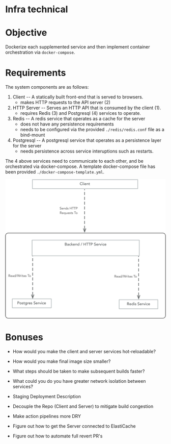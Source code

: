# Infra technical

# Objective

Dockerize each supplemented service and then implement container orchestration via `docker-compose`.

# Requirements

The system components are as follows:

1. Client -- A statically built front-end that is served to browsers.
   - makes HTTP requests to the API server (2)
2. HTTP Server -- Serves an HTTP API that is consumed by the client (1).
   - requires Redis (3) and Postgresql (4) services to operate.
3. Redis -- A redis service that operates as a cache for the server
   - does not have any persistence requirements
   - needs to be configured via the provided `./redis/redis.conf` file as a bind-mount
4. Postgresql -- A postgresql service that operates as a persistence layer for the server
   - needs persistence across service interuptions such as restarts.

The 4 above services need to communicate to each other, and be orchestrated via docker-compose. A template docker-compose file has been provided `./docker-compose-template.yml`.

![](./component-diagram.png)

# Bonuses

- How would you make the client and server services hot-reloadable?
- How would you make final image size smaller?
- What steps should be taken to make subsequent builds faster?
- What could you do you have greater network isolation between services?


- Staging Deployment Description
- Decouple the Repo (Client and Server) to mitigate build congestion
- Make action pipelines more DRY
- Figure out how to get the Server connected to ElastiCache
- Figure out how to automate full revert PR's